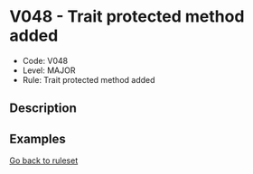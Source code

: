 # V048 - Trait protected method added

* Code: V048
* Level: MAJOR
* Rule: Trait protected method added

## Description

## Examples

[Go back to ruleset](../README.md)